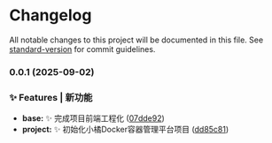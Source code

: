 # Changelog

All notable changes to this project will be documented in this file. See [standard-version](https://github.com/conventional-changelog/standard-version) for commit guidelines.

### 0.0.1 (2025-09-02)


### ✨ Features | 新功能

* **base:** :sparkles: 完成项目前端工程化 ([07dde92](https://github.com/yxb123456cy/little-orange-docker-Platform-fronted/commit/07dde92d0449f556cc2c437d1627c207c81dfa86))
* **project:** :sparkles: 初始化小橘Docker容器管理平台项目 ([dd85c81](https://github.com/yxb123456cy/little-orange-docker-Platform-fronted/commit/dd85c815ec759ffe622c213b7c8bc07dbcf384f2))
